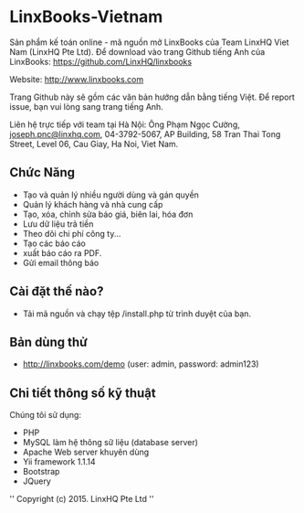# LinxBooks-Vietnam
Sản phẩm kế toán online - mã nguồn mở LinxBooks của Team LinxHQ Viet Nam (LinxHQ Pte Ltd). Để download vào trang Github tiếng Anh của LinxBooks:  https://github.com/LinxHQ/linxbooks

Website: http://www.linxbooks.com

Trang Github này sẽ gồm các văn bản hướng dẫn bằng tiếng Việt. Để report issue, bạn vui lòng sang trang tiếng Anh.

Liên hệ trực tiếp với team tại Hà Nội: 
Ông Phạm Ngọc Cường, joseph.pnc@linxhq.com, 04-3792-5067, AP Building, 58 Tran Thai Tong Street, Level 06, Cau Giay, Ha Noi, Viet Nam.

## Chức Năng
* Tạo và quản lý nhiều người dùng và gán quyền
* Quản lý khách hàng và nhà cung cấp
* Tạo, xóa, chỉnh sửa báo giá, biên lai, hóa đơn
* Lưu dữ liệu trả tiền
* Theo dõi chi phí công ty...
* Tạo các báo cáo
* xuất báo cáo ra PDF.
* Gửi email thông báo

## Cài đặt thế nào?
* Tải mã nguồn và chạy tệp /install.php từ trình duyệt của bạn.

## Bản dùng thử
* http://linxbooks.com/demo (user: admin, password: admin123)

## Chi tiết thông số kỹ thuật

Chúng tôi sử dụng:
* PHP
* MySQL làm hệ thông sữ liệu (database server)
* Apache Web server khuyên dùng
* Yii framework 1.1.14
* Bootstrap
* JQuery


'' Copyright (c) 2015. LinxHQ Pte Ltd ''
